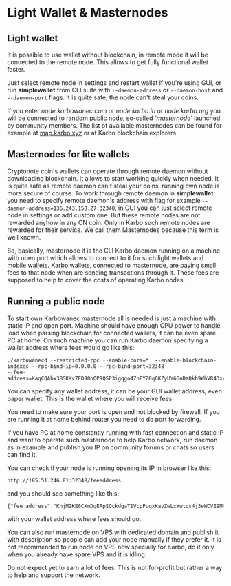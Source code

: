 # Light Wallet & Masternodes

## Light wallet

It is possible to use wallet without blockchain, in remote mode it will be connected to the remote node. This allows to get fully functional wallet faster.

Just select remote node in settings and restart wallet if you're using GUI, or run **simplewallet** from CLI suite with `--daemon-address` or `--daemon-host` and `--daemon-port` flags. It is quite safe, the node can't steal your coins.
			

If you enter *node.karbowanec.com* or *node.karbo.io* or *node.karbo.org* you will be connected to random public node, so-called *'masternode'* launched by community members. The list of available masternodes can be found for example at [map.karbo.xyz](http://map.karbo.xyz/masternodes) or at Karbo blockchain explorers.


## Masternodes for lite wallets

Cryptonote coin's wallets can operate through remote daemon without downloading blockchain. It allows to start working quickly when needed. It is quite safe as remote daemon can't steal your coins, running own node is more secure of course. To work through remote daemon in **simplewallet** you need to specify remote daemon's address with flag for example `--daemon-address=136.243.158.27:32348`, in GUI you can just select remote node in settings or add custom one. But these remote nodes are not rewarded anyhow in any CN coin. Only in Karbo such remote nodes are rewarded for their service. We call them Masternodes because this term is well known.

So, basically, masternode it is the CLI Karbo daemon running on a machine with open port which allows to connect to it for such light wallets and mobile wallets. Karbo wallets, connected to masternode, are paying small fees to that node when are sending transactions through it. These fees are supposed to help to cover the costs of operating Karbo nodes.


## Running a public node

To start own Karbowanec masternode all is needed is just a machine with static IP and open port. Machine should have enough CPU power to handle load when parsing blockchain for connected wallets, it can be even spare PC at home. On such machine you can run Karbo daemon specifying a wallet address where fees would go like this:
			
```
./karbowanecd --restricted-rpc --enable-cors=*  --enable-blockchain-indexes --rpc-bind-ip=0.0.0.0 --rpc-bind-port=32348
--fee-address=KaqCQAbx3BSKKv7ED98oQP9QSP3igqgo47hPYZ8q6KZyUY6GnDaQkh9WbVR4DxvmCq8mZcKPg3wfWFJQ5CsyrxPqKcXC3rx
```
			
You can specify any wallet address, it can be your GUI wallet address, even paper wallet. This is the wallet where you will receive fees.</p>
			
You need to make sure your port is open and not blocked by firewall. If you are running it at home behind router you need to do port forwarding.</p>

If you have PC at home constantly running with fast connection and static IP and  want to operate such masternode to help Karbo network, run daemon as in example and publish you IP on community forums or chats so users can find it.</p>
			
You can check if your node is running opening its IP in browser like this:
```
http://185.51.246.81:32348/feeaddress
```
and you should see something like this:
```
{"fee_address":"KhjM2KE6CXnDqERpSQckdgaT1VcpPuqxKavZwLxYwtqs4j3eWCVE9MtEV4xxdQVp13V4NYMRWbQqYG9jRw5XNkRUKLjfHwR","status":"OK"}
```
with your wallet address where fees should go.

You can also run masternode on VPS with dedicated domain and publish it with description so people can add your node manually if they prefer it. It is not recommended to run node on VPS now specially for Karbo, do it only when you already have spare VPS and it is idling.

Do not expect yet to earn a lot of fees. This is not for-profit but rather a way to help and support the network.